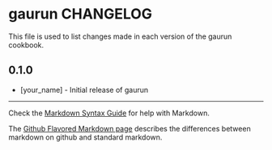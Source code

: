 gaurun CHANGELOG
================

This file is used to list changes made in each version of the gaurun cookbook.

0.1.0
-----
- [your_name] - Initial release of gaurun

- - -
Check the [Markdown Syntax Guide](http://daringfireball.net/projects/markdown/syntax) for help with Markdown.

The [Github Flavored Markdown page](http://github.github.com/github-flavored-markdown/) describes the differences between markdown on github and standard markdown.
